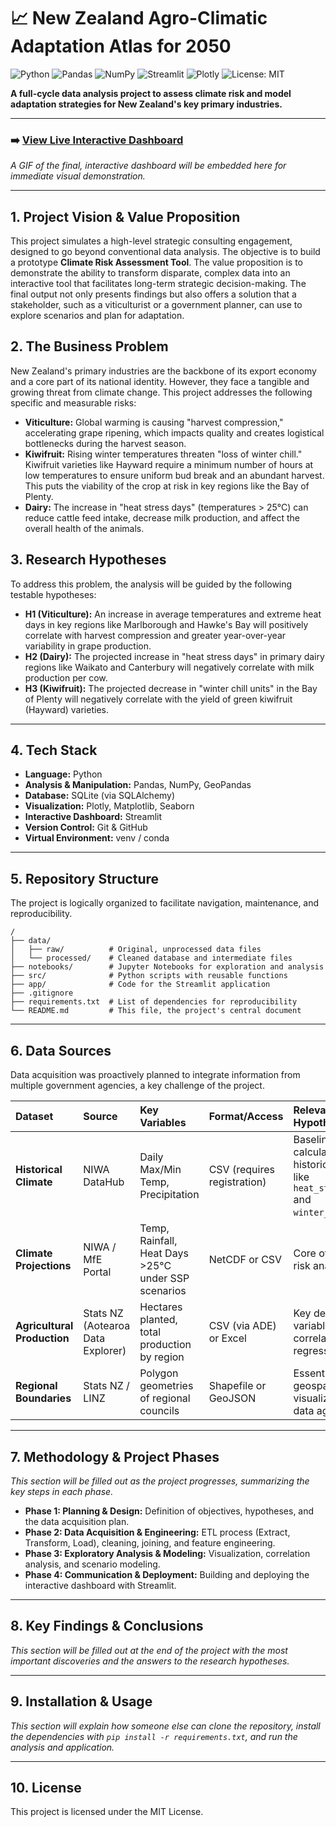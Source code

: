 # 📈 New Zealand Agro-Climatic Adaptation Atlas for 2050

![Python](https://img.shields.io/badge/python-3.x-blue.svg) ![Pandas](https://img.shields.io/badge/pandas-2.x-blue.svg) ![NumPy](https://img.shields.io/badge/numpy-1.2x-blue.svg) ![Streamlit](https://img.shields.io/badge/streamlit-1.x-orange.svg) ![Plotly](https://img.shields.io/badge/plotly-5.x-orange.svg) ![License: MIT](https://img.shields.io/badge/License-MIT-yellow.svg)

**A full-cycle data analysis project to assess climate risk and model adaptation strategies for New Zealand's key primary industries.**

---

### ➡️ [View Live Interactive Dashboard](link-to-be-added)

*A GIF of the final, interactive dashboard will be embedded here for immediate visual demonstration.*

---

## 1. Project Vision & Value Proposition

This project simulates a high-level strategic consulting engagement, designed to go beyond conventional data analysis. The objective is to build a prototype **Climate Risk Assessment Tool**. The value proposition is to demonstrate the ability to transform disparate, complex data into an interactive tool that facilitates long-term strategic decision-making. The final output not only presents findings but also offers a solution that a stakeholder, such as a viticulturist or a government planner, can use to explore scenarios and plan for adaptation.

## 2. The Business Problem

New Zealand's primary industries are the backbone of its export economy and a core part of its national identity. However, they face a tangible and growing threat from climate change. This project addresses the following specific and measurable risks:

* **Viticulture:** Global warming is causing "harvest compression," accelerating grape ripening, which impacts quality and creates logistical bottlenecks during the harvest season.
* **Kiwifruit:** Rising winter temperatures threaten "loss of winter chill." Kiwifruit varieties like Hayward require a minimum number of hours at low temperatures to ensure uniform bud break and an abundant harvest. This puts the viability of the crop at risk in key regions like the Bay of Plenty.
* **Dairy:** The increase in "heat stress days" (temperatures > 25°C) can reduce cattle feed intake, decrease milk production, and affect the overall health of the animals.

## 3. Research Hypotheses

To address this problem, the analysis will be guided by the following testable hypotheses:

* **H1 (Viticulture):** An increase in average temperatures and extreme heat days in key regions like Marlborough and Hawke's Bay will positively correlate with harvest compression and greater year-over-year variability in grape production.
* **H2 (Dairy):** The projected increase in "heat stress days" in primary dairy regions like Waikato and Canterbury will negatively correlate with milk production per cow.
* **H3 (Kiwifruit):** The projected decrease in "winter chill units" in the Bay of Plenty will negatively correlate with the yield of green kiwifruit (Hayward) varieties.

---

## 4. Tech Stack

* **Language:** Python
* **Analysis & Manipulation:** Pandas, NumPy, GeoPandas
* **Database:** SQLite (via SQLAlchemy)
* **Visualization:** Plotly, Matplotlib, Seaborn
* **Interactive Dashboard:** Streamlit
* **Version Control:** Git & GitHub
* **Virtual Environment:** venv / conda

---

## 5. Repository Structure

The project is logically organized to facilitate navigation, maintenance, and reproducibility.

```
/
├── data/
│   ├── raw/          # Original, unprocessed data files
│   └── processed/    # Cleaned database and intermediate files
├── notebooks/        # Jupyter Notebooks for exploration and analysis
├── src/              # Python scripts with reusable functions
├── app/              # Code for the Streamlit application
├── .gitignore
├── requirements.txt  # List of dependencies for reproducibility
└── README.md         # This file, the project's central document
```
---

## 6. Data Sources

Data acquisition was proactively planned to integrate information from multiple government agencies, a key challenge of the project.

| Dataset                  | Source                            | Key Variables                                  | Format/Access                   | Relevance to Hypothesis                                                  |
| :----------------------- | :-------------------------------- | :----------------------------------------------- | :------------------------------ | :----------------------------------------------------------------------- |
| **Historical Climate** | NIWA DataHub                      | Daily Max/Min Temp, Precipitation              | CSV (requires registration)     | Baseline for calculating historical metrics like `heat_stress_days` and `winter_chill_units`. |
| **Climate Projections** | NIWA / MfE Portal                 | Temp, Rainfall, Heat Days >25°C under SSP scenarios | NetCDF or CSV                   | Core of the future risk analysis.                                        |
| **Agricultural Production**| Stats NZ (Aotearoa Data Explorer) | Hectares planted, total production by region | CSV (via ADE) or Excel          | Key dependent variable for correlation and regression models.            |
| **Regional Boundaries** | Stats NZ / LINZ                   | Polygon geometries of regional councils        | Shapefile or GeoJSON            | Essential for geospatial visualization and data aggregation.             |

---

## 7. Methodology & Project Phases

*This section will be filled out as the project progresses, summarizing the key steps in each phase.*
* **Phase 1: Planning & Design:** Definition of objectives, hypotheses, and the data acquisition plan.
* **Phase 2: Data Acquisition & Engineering:** ETL process (Extract, Transform, Load), cleaning, joining, and feature engineering.
* **Phase 3: Exploratory Analysis & Modeling:** Visualization, correlation analysis, and scenario modeling.
* **Phase 4: Communication & Deployment:** Building and deploying the interactive dashboard with Streamlit.

---

## 8. Key Findings & Conclusions

*This section will be filled out at the end of the project with the most important discoveries and the answers to the research hypotheses.*

---

## 9. Installation & Usage

*This section will explain how someone else can clone the repository, install the dependencies with `pip install -r requirements.txt`, and run the analysis and application.*

---

## 10. License

This project is licensed under the MIT License.
